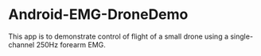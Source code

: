 # Android-EMG-DroneDemo

This app is to demonstrate control of flight of a small drone using a single-channel 250Hz forearm EMG.

